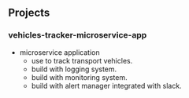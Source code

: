## Projects
### vehicles-tracker-microservice-app
- microservice application 
  - use to track transport vehicles.
  - build with logging system.
  - build with monitoring system.
  - build with alert manager integrated with slack.
